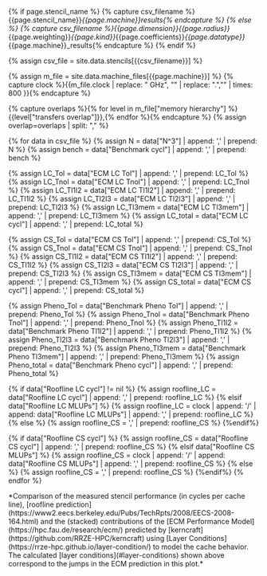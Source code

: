 
{% if page.stencil_name %}
  {% capture csv_filename %}{{page.stencil_name}}_{{page.machine}}_results{% endcapture %}
{% else %}
  {% capture csv_filename %}{{page.dimension}}_{{page.radius}}_{{page.weighting}}_{{page.kind}}_{{page.coefficients}}_{{page.datatype}}_{{page.machine}}_results{% endcapture %}
{% endif %}

{% assign csv_file = site.data.stencils[{{csv_filename}}] %}

{% assign m_file = site.data.machine_files[{{page.machine}}] %}
{% capture clock %}{{m_file.clock | replace: " GHz", "" | replace: ".","" | times: 800 }}{% endcapture %}

{% capture overlaps %}{% for level in m_file["memory hierarchy"] %}{{level["transfers overlap"]}},{% endfor %}{% endcapture %}
{% assign overlap=overlaps | split: "," %}

{% for data in csv_file %}
  {% assign N = data["N^3"] | append: ',' | prepend: N %}
  {% assign bench = data["Benchmark cycl"] | append: ',' | prepend: bench %}

  {% assign LC_Tol = data["ECM LC Tol"] | append: ',' | prepend: LC_Tol %}
  {% assign LC_Tnol = data["ECM LC Tnol"] | append: ',' | prepend: LC_Tnol %}
  {% assign LC_Tl1l2 = data["ECM LC Tl1l2"] | append: ',' | prepend: LC_Tl1l2 %}
  {% assign LC_Tl2l3 = data["ECM LC Tl2l3"] | append: ',' | prepend: LC_Tl2l3 %}
  {% assign LC_Tl3mem = data["ECM LC Tl3mem"] | append: ',' | prepend: LC_Tl3mem %}
  {% assign LC_total = data["ECM LC cycl"] | append: ',' | prepend: LC_total %}

  {% assign CS_Tol = data["ECM CS Tol"] | append: ',' | prepend: CS_Tol %}
  {% assign CS_Tnol = data["ECM CS Tnol"] | append: ',' | prepend: CS_Tnol %}
  {% assign CS_Tl1l2 = data["ECM CS Tl1l2"] | append: ',' | prepend: CS_Tl1l2 %}
  {% assign CS_Tl2l3 = data["ECM CS Tl2l3"] | append: ',' | prepend: CS_Tl2l3 %}
  {% assign CS_Tl3mem = data["ECM CS Tl3mem"] | append: ',' | prepend: CS_Tl3mem %}
  {% assign CS_total = data["ECM CS cycl"] | append: ',' | prepend: CS_total %}

  {% assign Pheno_Tol = data["Benchmark Pheno Tol"] | append: ',' | prepend: Pheno_Tol %}
  {% assign Pheno_Tnol = data["Benchmark Pheno Tnol"] | append: ',' | prepend: Pheno_Tnol %}
  {% assign Pheno_Tl1l2 = data["Benchmark Pheno Tl1l2"] | append: ',' | prepend: Pheno_Tl1l2 %}
  {% assign Pheno_Tl2l3 = data["Benchmark Pheno Tl2l3"] | append: ',' | prepend: Pheno_Tl2l3 %}
  {% assign Pheno_Tl3mem = data["Benchmark Pheno Tl3mem"] | append: ',' | prepend: Pheno_Tl3mem %}
  {% assign Pheno_total = data["Benchmark Pheno cycl"] | append: ',' | prepend: Pheno_total %}

  {% if data["Roofline LC cycl"] != nil %}
    {% assign roofline_LC = data["Roofline LC cycl"] | append: ',' | prepend: roofline_LC %}
  {% elsif data["Roofline LC MLUPs"] %}
    {% assign roofline_LC = clock | append: '/' | append: data["Roofline LC MLUPs"] | append: ',' | prepend: roofline_LC %}
  {% else %}
    {% assign roofline_CS = ',' | prepend: roofline_CS %}
  {%endif%}

  {% if data["Roofline CS cycl"] %}
    {% assign roofline_CS = data["Roofline CS cycl"] | append: ',' | prepend: roofline_CS %}
  {% elsif data["Roofline CS MLUPs"] %}
    {% assign roofline_CS = clock | append: '/' | append: data["Roofline CS MLUPs"] | append: ',' | prepend: roofline_CS %}
  {% else %}
  {% assign roofline_CS = ',' | prepend: roofline_CS %}
  {%endif%}
{% endfor %}

<div  markdown="1" class="ecm" id="ecm_LC" >
*Comparison of the measured stencil performance (in cycles per cache line), [roofline prediction](https://www2.eecs.berkeley.edu/Pubs/TechRpts/2008/EECS-2008-164.html) and the (stacked) contributions of the [ECM Performance Model](https://hpc.fau.de/research/ecm/) predicted by [kerncraft](https://github.com/RRZE-HPC/kerncraft) using [Layer Conditions](https://rrze-hpc.github.io/layer-condition/) to model the cache behavior. The calculated [layer conditions](#layer-conditions) shown above correspond to the jumps in the ECM prediction in this plot.*
</div>

<div  markdown="1" class="ecm" id="ecm_CS" style="display:none;" >
*Comparison of the measured stencil performance (in cycles per cache line), [roofline prediction](https://www2.eecs.berkeley.edu/Pubs/TechRpts/2008/EECS-2008-164.html) and the (stacked) contributions of the [ECM Performance Model](https://hpc.fau.de/research/ecm/) predicted by [kerncraft](https://github.com/RRZE-HPC/kerncraft) using [Cache Simulation](https://github.com/RRZE-HPC/pycachesim) to model the cache behavior.*
</div>

<div  markdown="1" class="ecm" id="ecm_Pheno" style="display:none;" >
*Comparison of the measured stencil performance (in cycles per cache line), [roofline prediction](https://www2.eecs.berkeley.edu/Pubs/TechRpts/2008/EECS-2008-164.html) and the (stacked) contributions of the phenomenological [ECM Performance Model](https://hpc.fau.de/research/ecm/) measured with [kerncraft](https://github.com/RRZE-HPC/kerncraft). The phenomenological ECM Model is completely derived from performance counter measurements during benchmark execution.*
</div>

<script>
var trace_benchmark = {
  type: "scatter",
  mode: "markers",
  marker: { symbol: "cross-thin-open" },
  x: [{{N}}],
  y: [{{bench}}],
  line: {color: 'black'},
  name: "Benchmark"
};

{% for i in (1..2) %}
{% if i == 1 %}
{% assign script_name = "LC" %}
{% assign script_data_RFL = roofline_LC %}
{% elsif i == 2 %}
{% assign script_name = "CS" %}
{% assign script_data_RFL = roofline_CS %}
{% endif %}

var trace_roofline_{{script_name}} = {
  type: "scatter",
  mode: "lines+markers",
  marker: { symbol: "circle-open", maxdisplayed: 5 },
  x: [{{N}}],
  y: [{{script_data_RFL}}],
  line: {color: 'green'},
  name: "Roofline /w {{script_name}}",
};
{% endfor %}

{% for i in (1..3) %}
{% if i == 1 %}
{% assign script_name = "LC" %}
{% assign script_data_Tol = LC_Tol %}
{% assign script_data_Tnol = LC_Tnol %}
{% assign script_data_Tl1l2 = LC_Tl1l2 %}
{% assign script_data_Tl2l3 = LC_Tl2l3 %}
{% assign script_data_Tl3mem = LC_Tl3mem %}
{% assign script_data_Ttotal = LC_total %}
{% elsif i == 2 %}
{% assign script_name = "CS" %}
{% assign script_data_Tol = CS_Tol %}
{% assign script_data_Tnol = CS_Tnol %}
{% assign script_data_Tl1l2 = CS_Tl1l2 %}
{% assign script_data_Tl2l3 = CS_Tl2l3 %}
{% assign script_data_Tl3mem = CS_Tl3mem %}
{% assign script_data_Ttotal = CS_total %}
{% elsif i == 3 %}
{% assign script_name = "Pheno" %}
{% assign script_data_Tol = Pheno_Tol %}
{% assign script_data_Tnol = Pheno_Tnol %}
{% assign script_data_Tl1l2 = Pheno_Tl1l2 %}
{% assign script_data_Tl2l3 = Pheno_Tl2l3 %}
{% assign script_data_Tl3mem = Pheno_Tl3mem %}
{% assign script_data_Ttotal = '' %}
{% endif %}

var trace_Tol_{{script_name}} = {
  type: "scatter",
  mode: "lines+markers",
  marker: { symbol: "square-open", maxdisplayed: 5 },
  x: [{{N}}],
  y: [{{script_data_Tol}}],
  line: {color: '#d62728'},
  name: "T<sub>comp</sub>"
};
var trace_Tnol_{{script_name}} = {
  {%- if overlap[0] == "true" %}
  type: "scatter",
  mode: "lines+markers",
  marker: { symbol: "triangle-up-open", maxdisplayed: 5 },
  line: {color: '#1f77b4'},
  {%- else %}
  type: "histogram",
  xbins: {size:10},
  histfunc: "sum",
  marker: {color: '#1f77b4'},
  {% endif %}
  x: [{{N}}],
  y: [{{script_data_Tnol}}],
  name: "T<sub>Reg-L1</sub>"
};
var trace_Tl1l2_{{script_name}} = {
  {%- if overlap[1] == "true" %}
  type: "scatter",
  mode: "lines+markers",
  marker: { symbol: "triangle-down-open", maxdisplayed: 5 },
  line: {color: '#aec7e8'},
  {%- else %}
  type: "histogram",
  xbins: {size:10},
  histfunc: "sum",
  marker: {color: '#aec7e8'},
  {% endif %}
  x: [{{N}}],
  y: [{{script_data_Tl1l2}}],
  name: "T<sub>L1-L2</sub>"
};
var trace_Tl2l3_{{script_name}} = {
  {%- if overlap[2] == "true" %}
  type: "scatter",
  mode: "lines+markers",
  marker: { symbol: "hexagon-open", maxdisplayed: 5 },
  line: {color: '#ff7f0e'},
  {%- else %}
  type: "histogram",
  xbins: {size:10},
  histfunc: "sum",
  marker: {color: '#ff7f0e'},
  {% endif %}
  x: [{{N}}],
  y: [{{script_data_Tl2l3}}],
  name: "T<sub>L2-L3</sub>"
};
var trace_Tl3mem_{{script_name}} = {
  {%- if overlap[3] == "true" %}
  type: "scatter",
  mode: "lines+markers",
  marker: { symbol: "star-diamond-open", maxdisplayed: 5 },
  line: {color: '#ffbb78'},
  {%- else %}
  type: "histogram",
  xbins: {size:10},
  histfunc: "sum",
  marker: {color: '#ffbb78'},
  {% endif %}
  x: [{{N}}],
  y: [{{script_data_Tl3mem}}],
  name: "T<sub>L3-MEM</sub>"
};
var trace_Ttotal_{{script_name}} = {
  type: "scatter",
  mode: "lines",
  x: [{{N}}],
  y: [{{script_data_Ttotal}}],
  line: {color: 'rgba(0,0,0,0)'},
  showlegend: false,
  name: "T<sub>ECM total</sub>"
};
{% endfor %}

var data_LC = [trace_roofline_LC,trace_benchmark,trace_Tol_LC,trace_Tnol_LC,
               trace_Tl1l2_LC,trace_Tl2l3_LC,trace_Tl3mem_LC,trace_Ttotal_LC];
var data_CS = [trace_roofline_CS,trace_benchmark,trace_Tol_CS,trace_Tnol_CS,
               trace_Tl1l2_CS,trace_Tl2l3_CS,trace_Tl3mem_CS,trace_Ttotal_CS];
var data_Pheno = [trace_roofline_LC,trace_benchmark,trace_Tol_Pheno,trace_Tnol_Pheno,
                  trace_Tl1l2_Pheno,trace_Tl2l3_Pheno,trace_Tl3mem_Pheno];

var layout = {
  margin: { l: 40, r: 35, t: 10, b: 40},
  xaxis: {title: "Grid Size (N^(1/{{page.dimension | replace: 'D', ''}}))",
          dticks: 50,
          tick0: 0},
  yaxis: {title: 'Cycles / Cacheline',
          tick0: 0},
  barmode: 'stack',
  legend: { orientation: "h",y:1.1 },
  width: 600,
  height: 450,
};

var config = {locale: 'en'};
Plotly.newPlot('ecm_LC', data_LC, layout, config);
Plotly.newPlot('ecm_CS', data_CS, layout, config);
Plotly.newPlot('ecm_Pheno', data_Pheno, layout, config);
</script>
